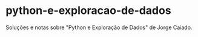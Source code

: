 # python-e-exploracao-de-dados

Soluções e notas sobre "Python e Exploração de Dados" de Jorge Caiado.
